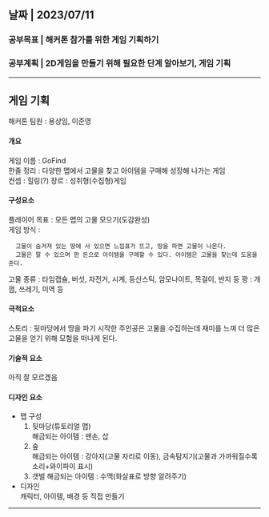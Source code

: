 ## 날짜 | 2023/07/11   
### 공부목표 | 해커톤 참가를 위한 게임 기획하기  
### 공부계획 | 2D게임을 만들기 위해 필요한 단계 알아보기, 게임 기획
* * *
## 게임 기획
해커톤 팀원 : 용상임, 이준영   

#### 개요
게임 이름 : GoFind   
한줄 정리 : 다양한 맵에서 고물을 찾고 아이템을 구매해 성장해 나가는 게임   
컨셉 : 힐링(?)
장르 : 성취형(수집형)게임   
#### 구성요소   
플레이어 목표 : 모든 맵의 고물 모으기(도감완성)   
게임 방식 :
```
  고물이 숨겨져 있는 땅에 서 있으면 느낌표가 뜨고, 땅을 파면 고물이 나온다.
  고물은 팔 수 있으며 판 돈으로 아이템을 구매할 수 있다. 아이템은 고물을 찾는데 도움을 준다.  
```
고물 종류 : 타임캡슐, 버섯, 자전거, 시계, 등산스틱, 암모나이트, 목걸이, 반지 등
꽝 : 개껌, 쓰레기, 미역 등

#### 극적요소
스토리 : 뒷마당에서 땅을 파기 시작한 주인공은 고물을 수집하는데 재미를 느껴 더 많은 고물을 얻기 위해 모험을 떠나게 된다.
#### 기술적 요소
아직 잘 모르겠음
#### 디자인 요소
- 맵 구성
  1. 뒷마당(튜토리얼 맵)   
     해금되는 아이템 : 맨손, 삽   
  2. 숲   
     해금되는 아이템 : 강아지(고물 자리로 이동), 금속탐지기(고물과 가까워질수록 소리+와이파이 표시)
  3. 갯벌
     해금되는 아이템 : 수맥(화살표로 방향 알려주기)
- 디자인   
     캐릭터, 아이템, 배경 등 직접 만들기
* * *
